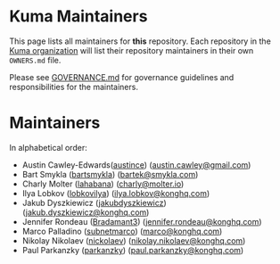 # Kuma Maintainers

This page lists all maintainers for **this**
repository. Each repository in the [Kuma organization](https://github.com/kumahq/) will
list their repository maintainers in their own `OWNERS.md` file.

Please see [GOVERNANCE.md](GOVERNANCE.md) for governance guidelines and responsibilities for the maintainers.

# Maintainers

In alphabetical order:

* Austin Cawley-Edwards([austince](https://github.com/austince)) (austin.cawley@gmail.com)
* Bart Smykla ([bartsmykla](https://github.com/bartsmykla)) (bartek@smykla.com)
* Charly Molter ([lahabana](https://github.com/lahabana)) (charly@molter.io)
* Ilya Lobkov ([lobkovilya](https://github.com/lobkovilya)) (ilya.lobkov@konghq.com)
* Jakub Dyszkiewicz ([jakubdyszkiewicz](https://github.com/jakubdyszkiewicz)) (jakub.dyszkiewicz@konghq.com)
* Jennifer Rondeau ([Bradamant3](https://github.com/Bradamant3)) (jennifer.rondeau@konghq.com)
* Marco Palladino ([subnetmarco](https://github.com/subnetmarco)) (marco@konghq.com)
* Nikolay Nikolaev ([nickolaev](https://github.com/nickolaev)) (nikolay.nikolaev@konghq.com)
* Paul Parkanzky ([parkanzky](https://github.com/parkanzky)) (paul.parkanzky@konghq.com)
